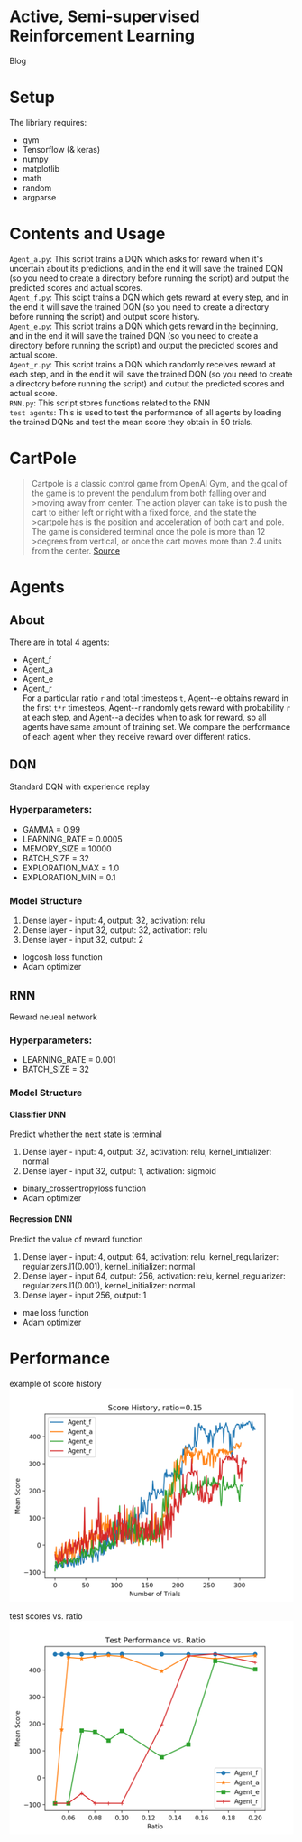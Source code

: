 # Active, Semi-supervised Reinforcement Learning
Blog
# Setup
The libriary requires:<br>
  * gym <br>
  * Tensorflow (& keras) <br>
  * numpy <br>
  * matplotlib <br>
  * math <br>
  * random <br>
  * argparse <br>
  
# Contents and Usage
`Agent_a.py`: This script trains a DQN which asks for reward when it's uncertain about its predictions, and in the end it will save the trained DQN (so you need to create a directory before running the script) and output the predicted scores and actual scores. <br>
`Agent_f.py`: This scipt trains a DQN which gets reward at every step, and in the end it will save the trained DQN (so you need to create a directory before running the script) and output score history. <br>
`Agent_e.py`: This script trains a DQN which gets reward in the beginning, and in the end it will save the trained DQN (so you need to create a directory before running the script) and output the predicted scores and actual score. <br>
`Agent_r.py`: This script trains a DQN which randomly receives reward at each step, and in the end it will save the trained DQN (so you need to create a directory before running the script) and output the predicted scores and actual score. <br>
`RNN.py`: This script stores functions related to the RNN <br>
`test agents`: This is used to test the performance of all agents by loading the trained DQNs and test the mean score they obtain in 50 trials.
  
# CartPole
>Cartpole is a classic control game from OpenAI Gym, and the goal of the game is to prevent the pendulum from both falling over and >moving away from center. The action player can take is to push the cart to either left or right with a fixed force, and the state the >cartpole has is the position and acceleration of both cart and pole. The game is considered terminal once the pole is more than 12 >degrees from vertical, or once the cart moves more than 2.4 units from the center. [Source](https://gym.openai.com/envs/CartPole-v1/)


# Agents
## About
There are in total 4 agents:
* Agent_f <br>
* Agent_a <br>
* Agent_e <br>
* Agent_r <br>
For a particular ratio `r` and total timesteps `t`, Agent--e obtains reward in the first `t*r` timesteps, Agent--r randomly gets reward with probability `r` at each step, and Agent--a decides when to ask for reward, so all agents have same amount of training set. We compare the performance of each agent when they receive reward over different ratios.
## DQN
Standard DQN with experience replay
### Hyperparameters:
* GAMMA = 0.99
* LEARNING_RATE = 0.0005
* MEMORY_SIZE = 10000
* BATCH_SIZE = 32
* EXPLORATION_MAX = 1.0
* EXPLORATION_MIN = 0.1
### Model Structure
1. Dense layer - input: 4, output: 32, activation: relu <br>
2. Dense layer - input 32, output: 32, activation: relu <br>
3. Dense layer - input 32, output: 2 <br>
* logcosh loss function
* Adam optimizer

## RNN
Reward neueal network
### Hyperparameters:
* LEARNING_RATE = 0.001
* BATCH_SIZE = 32
### Model Structure
#### Classifier DNN
Predict whether the next state is terminal
1. Dense layer - input: 4, output: 32, activation: relu, kernel_initializer: normal <br>
2. Dense layer - input 32, output: 1, activation: sigmoid <br>
* binary_crossentropyloss function
* Adam optimizer
#### Regression DNN
Predict the value of reward function
1. Dense layer - input: 4, output: 64, activation: relu, kernel_regularizer: regularizers.l1(0.001), kernel_initializer: normal <br>
2. Dense layer - input 64, output: 256, activation: relu, kernel_regularizer: regularizers.l1(0.001), kernel_initializer: normal <br>
3. Dense layer - input 256, output: 1 <br>
* mae loss function
* Adam optimizer

# Performance
example of score history
![](https://github.com/RoujiaD/semi-supervisedRL/blob/master/scores/history.png)

test scores vs. ratio
![](https://github.com/RoujiaD/semi-supervisedRL/blob/master/scores/test_score.png)



